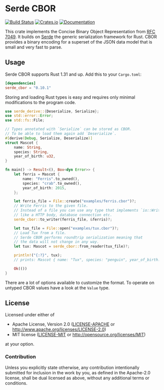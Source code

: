 # Serde CBOR
[![Build Status](https://travis-ci.org/pyfisch/cbor.svg?branch=master)](https://travis-ci.org/pyfisch/cbor)
[![Crates.io](https://img.shields.io/crates/v/serde_cbor.svg)](https://crates.io/crates/serde_cbor)
[![Documentation](https://docs.rs/serde_cbor/badge.svg)](https://docs.rs/serde_cbor)

This crate implements the Concise Binary Object Representation from [RFC 7049].
It builds on [Serde] the generic serialization  framework for Rust.
CBOR provides a binary encoding for a superset
of the JSON data model that is small and very fast to parse.

[RFC 7049]: https://tools.ietf.org/html/rfc7049
[Serde]: https://github.com/serde-rs/serde

## Usage

Serde CBOR supports Rust 1.31 and up. Add this to your `Cargo.toml`:
```toml
[dependencies]
serde_cbor = "0.10.1"
```

Storing and loading Rust types is easy and requires only
minimal modifications to the program code.

```rust
use serde_derive::{Deserialize, Serialize};
use std::error::Error;
use std::fs::File;

// Types annotated with `Serialize` can be stored as CBOR.
// To be able to load them again add `Deserialize`.
#[derive(Debug, Serialize, Deserialize)]
struct Mascot {
    name: String,
    species: String,
    year_of_birth: u32,
}

fn main() -> Result<(), Box<dyn Error>> {
    let ferris = Mascot {
        name: "Ferris".to_owned(),
        species: "crab".to_owned(),
        year_of_birth: 2015,
    };

    let ferris_file = File::create("examples/ferris.cbor")?;
    // Write Ferris to the given file.
    // Instead of a file you can use any type that implements `io::Write`
    // like a HTTP body, database connection etc.
    serde_cbor::to_writer(ferris_file, &ferris)?;

    let tux_file = File::open("examples/tux.cbor")?;
    // Load Tux from a file.
    // Serde CBOR performs roundtrip serialization meaning that
    // the data will not change in any way.
    let tux: Mascot = serde_cbor::from_reader(tux_file)?;

    println!("{:?}", tux);
    // prints: Mascot { name: "Tux", species: "penguin", year_of_birth: 1996 }

    Ok(())
}
```

There are a lot of options available to customize the format.
To operate on untyped CBOR values have a look at the `Value` type.

## License
Licensed under either of

 * Apache License, Version 2.0 ([LICENSE-APACHE](LICENSE-APACHE) or http://www.apache.org/licenses/LICENSE-2.0)
 * MIT license ([LICENSE-MIT](LICENSE-MIT) or http://opensource.org/licenses/MIT)

at your option.

### Contribution
Unless you explicitly state otherwise, any contribution intentionally submitted
for inclusion in the work by you, as defined in the Apache-2.0 license, shall be dual licensed as above, without any
additional terms or conditions.
